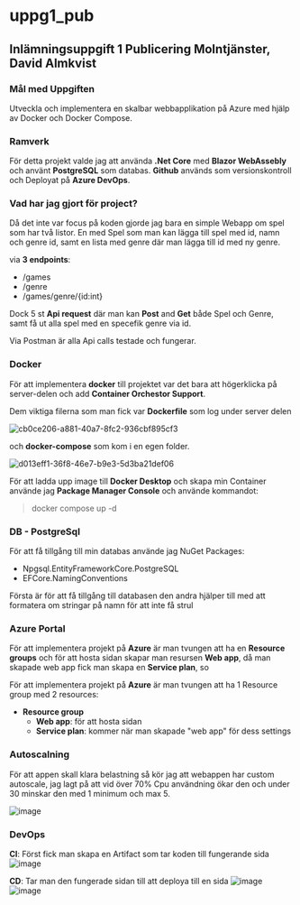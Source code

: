 # uppg1_pub
## Inlämningsuppgift 1 Publicering Molntjänster, David Almkvist

### Mål med Uppgiften
Utveckla och implementera en skalbar webbapplikation på Azure med
hjälp av Docker och Docker Compose. 

### Ramverk
För detta projekt valde jag att använda **.Net Core** med **Blazor WebAssebly** och använt **PostgreSQL** som databas.
**Github** används som versionskontroll och Deployat på **Azure DevOps**.

### Vad har jag gjort för project?

Då det inte var focus på koden gjorde jag bara en simple Webapp om spel som har två listor. En med Spel som man kan lägga till spel med id, namn och genre id, 
samt en lista med genre där man lägga till id med ny genre. 

via **3 endpoints**:
- /games
- /genre
- /games/genre/{id:int}

Dock 5 st **Api request** där man kan **Post** and **Get** både Spel och Genre, samt få ut alla spel med en specefik genre via id.

Via Postman är alla Api calls testade och fungerar. 

### Docker
För att implementera **docker** till projektet var det bara att högerklicka på server-delen och add **Container Orchestor Support**.

Dem viktiga filerna som man fick var **Dockerfile** som log under server delen 

![cb0ce206-a881-40a7-8fc2-936cbf895cf3](https://github.com/Zayon84/uppg1_pub/assets/12381993/aefd38df-d6dc-46a4-af4c-4cc45b05ffd0)

och **docker-compose** som kom i en egen folder.

![d013eff1-36f8-46e7-b9e3-5d3ba21def06](https://github.com/Zayon84/uppg1_pub/assets/12381993/f245303b-7c80-4e62-b9d1-5b2f8e633464)

För att ladda upp image till **Docker Desktop** och skapa min Container använde jag **Package Manager Console** och använde kommandot:

>docker compose up -d

### DB - PostgreSql
För att få tillgång till min databas använde jag NuGet Packages:
- Npgsql.EntityFrameworkCore.PostgreSQL
- EFCore.NamingConventions

Första är för att få tillgång till databasen den andra hjälper till med att formatera om stringar på namn för att inte få strul

### Azure Portal
För att implementera projekt på **Azure** är man tvungen att ha en **Resource groups** och för att hosta sidan skapar man resursen **Web app**, då man skapade web app fick man skapa en **Service plan**, so  

För att implementera projekt på **Azure** är man tvungen att ha 1 Resource group med 2 resources:
- **Resource group** 
  - **Web app**: för att hosta sidan
  - **Service plan**: kommer när man skapade "web app" för dess settings

### Autoscalning
För att appen skall klara belastning så kör jag att webappen har custom autoscale, jag lagt på att vid över 70% Cpu användning ökar den och under 30 minskar den med 1 minimum och max 5.  

![image](https://github.com/Zayon84/uppg1_pub/assets/12381993/d62bdcdf-664b-4694-9ef4-c30e0023f415)

### DevOps
**CI**: Först fick man skapa en Artifact som tar koden till fungerande sida 
![image](https://github.com/Zayon84/uppg1_pub/assets/12381993/16b1c86d-4efc-4018-8478-6398027afcc6)

**CD**: Tar man den fungerade sidan till att deploya till en sida
![image](https://github.com/Zayon84/uppg1_pub/assets/12381993/7812e797-f7d6-47db-962e-d2cc1ec9fb5d)
![image](https://github.com/Zayon84/uppg1_pub/assets/12381993/4d49f0b0-760c-4ce3-88d2-87d4944c90e3)




